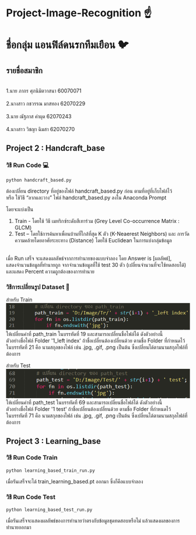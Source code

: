 # Project-Image-Recognition &#9757;
# ชื่อกลุ่ม แอนฟิล์ดนรกทีมเยือน &#128038;
## รายชื่อสมาชิก<br>
  <br>1.นาย ภากร ศุภนิมิตวาสนา 60070071<br />
  <br>2.นางสาว กชวรรณ  มาสทอง 62070229<br />
  <br>3.นาย ณัฐภาส คำผุด 62070243<br />
  <br>4.นางสาว วิชญา  ฉิมสา 62070270<br />
  
## Project 2 : Handcraft_base
### วิธี Run Code &#128187;	
```
python handcraft_based.py
```

ต้องเปลี่ยน directory ที่อยู่ของไฟล์ handcraft_based.py ก่อน ตามที่อยู่ที่เก็บไฟล์ไว้ <br />
หรือ ใช้วิธี “ลากและวาง” ไฟล์ handcraft_based.py ลงใน Anaconda Prompt <br />

โดยจะแบ่งเป็น <br />
  1. Train - โดยใช้ วิธี เมทริกซ์ระดับสีเทาร่วม (Grey Level Co-occurrence Matrix : GLCM) <br />
  2. Test – โดยใช้การค้นหาเพื่อนบ้านที่ใกล้ที่สุด K ตัว (K-Neaerest Neighbors) และ การวัดความคล้ายโดยอาศัยระยะทาง (Distance) โดยใช้ Euclidean ในการแบ่งกลุ่มข้อมูล <br />
<br>
เมื่อ Run เสร็จ จะแสดงผลลัพธ์จากการทำนายของแบบจำลอง โดย Answer is [ผลลัพธ์], <br />
แสดงจำนวนข้อมูลที่ทำนายถูก จากจำนวนข้อมูลที่ใช้ test 30 ตัว (เปลี่ยนจำนวนที่จะใช้ทดสอบได้) <br />
และแสดง Percent ความถูกต้องของการทำนาย <br />

### วิธีการเปลี่ยนรูป Dataset &#128190;
สำหรับ Train <br />
![path_train](https://github.com/Witchaya270/Project-Image-Recognition/blob/main/Image%20for%20README/%E0%B9%80%E0%B8%9B%E0%B8%A5%E0%B8%B5%E0%B9%88%E0%B8%A2%E0%B8%99%20path_train.png?raw=true) <br />
ให้เปลี่ยนค่าที่ path_train ในบรรทัดที่ 19 และสามารถเปลี่ยนชื่อไฟล์ได้ ดังตัวอย่างนี้ <br />
ตัวอย่างชื่อไฟล์ Folder '1_left index' ถ้าชื่อเปลี่ยนต้องเปลี่ยนด้วย ตามชื่อ Folder ที่กำหนดไว้ <br />
ในบรรทัดที่ 21 คือ นามสกุลของไฟล์ เช่น .jpg, .gif, .png เป็นต้น ซึ่งเปลี่ยนได้ตามนามสกุลไฟล์ที่ต้องการ <br />

สำหรับ Test <br />
![path_test](https://github.com/Witchaya270/Project-Image-Recognition/blob/main/Image%20for%20README/%E0%B9%80%E0%B8%9B%E0%B8%A5%E0%B8%B5%E0%B9%88%E0%B8%A2%E0%B8%99%20path_test.png?raw=true) <br />
ให้เปลี่ยนค่าที่ path_test ในบรรทัดที่ 69 และสามารถเปลี่ยนชื่อไฟล์ได้ ดังตัวอย่างนี้ <br />
ตัวอย่างชื่อไฟล์ Folder '1 test' ถ้าชื่อเปลี่ยนต้องเปลี่ยนด้วย ตามชื่อ Folder ที่กำหนดไว้ <br />
ในบรรทัดที่ 71 คือ นามสกุลของไฟล์ เช่น .jpg, .gif, .png เป็นต้น ซึ่งเปลี่ยนได้ตามนามสกุลไฟล์ที่ต้องการ <br />

## Project 3 : Learning_base 
### วิธี Run Code Train
```
python learning_based_train_run.py
```
เมื่อรันเสร็จจะได้ train_learning_based.pt ออกมา ซึ่งก็คือแบบจำลอง

### วิธี Run Code Test
```
python learning_based_test_run.py
```
เมื่อรันเสร็จจะแสดงผลลัพธ์ของการทำนายว่าตรงกับข้อมูลชุดทดสอบหรือไม่ แล้วแสดงผลของการทำนายออกมา
